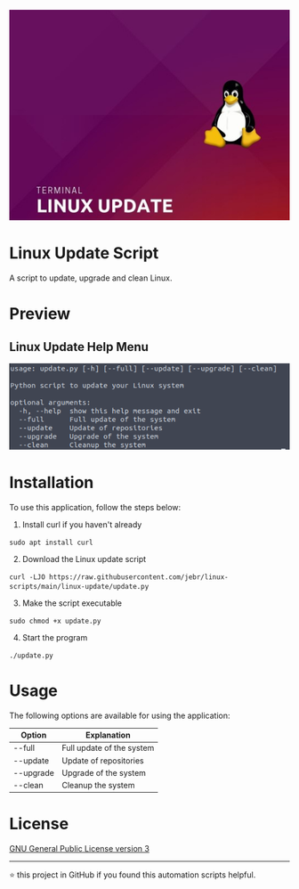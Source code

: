 <p align="center" style="height: 200; width: 300;">
	<img alt="Logo" src="https://raw.githubusercontent.com/jebr/linux-scripts/main/demo/images/linux-update-512x384.jpg">
</p>

# Linux Update Script

A script to update, upgrade and clean Linux.

# Preview

## Linux Update Help Menu
<img src="https://raw.githubusercontent.com/jebr/linux-scripts/main/demo/images/linux-update.png">


# Installation

To use this application, follow the steps below:
1. Install curl if you haven't already

`sudo apt install curl`

2. Download the Linux update script

`curl -LJO https://raw.githubusercontent.com/jebr/linux-scripts/main/linux-update/update.py`

3. Make the script executable

`sudo chmod +x update.py`

4. Start the program

`./update.py`


# Usage

The following options are available for using the application:

| Option    | Explanation               |
|-----------|---------------------------|
| --full    | Full update of the system |
| --update  | Update of repositories    |
| --upgrade | Upgrade of the system     |
| --clean   | Cleanup the system        |

# License

[GNU General Public License version 3](https://raw.githubusercontent.com/jebr/linux-scripts/v1.0/LICENSE)

<hr>

:star: this project in GitHub if you found this automation scripts helpful.
